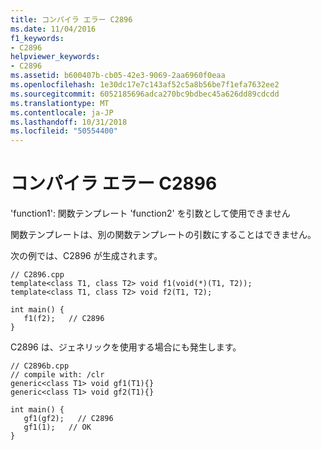 ```yaml
---
title: コンパイラ エラー C2896
ms.date: 11/04/2016
f1_keywords:
- C2896
helpviewer_keywords:
- C2896
ms.assetid: b600407b-cb05-42e3-9069-2aa6960f0eaa
ms.openlocfilehash: 1e30dc17e7c143af52c5a8b56be7f1efa7632ee2
ms.sourcegitcommit: 6052185696adca270bc9bdbec45a626dd89cdcdd
ms.translationtype: MT
ms.contentlocale: ja-JP
ms.lasthandoff: 10/31/2018
ms.locfileid: "50554400"
---
```

# <a name="compiler-error-c2896"></a>コンパイラ エラー C2896

'function1': 関数テンプレート 'function2' を引数として使用できません

関数テンプレートは、別の関数テンプレートの引数にすることはできません。

次の例では、C2896 が生成されます。

```
// C2896.cpp
template<class T1, class T2> void f1(void(*)(T1, T2));
template<class T1, class T2> void f2(T1, T2);

int main() {
   f1(f2);   // C2896
}
```

C2896 は、ジェネリックを使用する場合にも発生します。

```
// C2896b.cpp
// compile with: /clr
generic<class T1> void gf1(T1){}
generic<class T1> void gf2(T1){}

int main() {
   gf1(gf2);   // C2896
   gf1(1);   // OK
}
```
